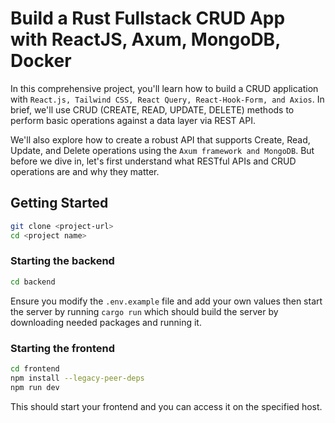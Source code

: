 # Build a Rust Fullstack CRUD App with ReactJS, Axum, MongoDB, Docker

In this comprehensive project, you'll learn how to build a CRUD application with `React.js, Tailwind CSS, React Query, React-Hook-Form, and Axios`. In brief, we'll use CRUD (CREATE, READ, UPDATE, DELETE) methods to perform basic operations against a data layer via REST API.

We'll also explore how to create a robust API that supports Create, Read, Update, and Delete operations using the `Axum framework and MongoDB`. But before we dive in, let's first understand what RESTful APIs and CRUD operations are and why they matter.

## Getting Started

```bash
git clone <project-url>
cd <project name>
```

### Starting the backend

```bash
cd backend
```

Ensure you modify the `.env.example` file and add your own values then start the server by running `cargo run` which should build the server by downloading needed packages and running it.

### Starting the frontend

```bash
cd frontend
npm install --legacy-peer-deps
npm run dev
```

This should start your frontend and you can access it on the specified host.
